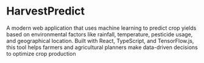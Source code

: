 # HarvestPredict
A modern web application that uses machine learning to predict crop yields based on environmental factors like rainfall, temperature, pesticide usage, and geographical location. Built with React, TypeScript, and TensorFlow.js, this tool helps farmers and agricultural planners make data-driven decisions to optimize crop production

